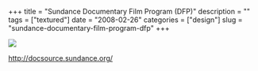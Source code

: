 +++
title = "Sundance Documentary Film Program (DFP)"
description = ""
tags = ["textured"]
date = "2008-02-26"
categories = ["design"]
slug = "sundance-documentary-film-program-dfp"
+++


 

  <div id="screens-thumbs" class="clearfix">
    <div class="txt-center" id="design-submission"><a href="http://docsource.sundance.org/"><img id='bluga-thumbnail-874' class='bluga-thumbnail large' src='/media/bluga/
wt47f27916a279d_0.jpg'/></a></div>  
  </div>   
<p><a href="http://docsource.sundance.org/">http://docsource.sundance.org/</a></p>




